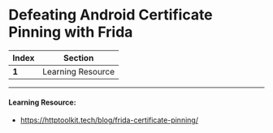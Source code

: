 # Defeating Android Certificate Pinning with Frida

Index | Section
--- | ---
**1** | Learning Resource

___


#### Learning Resource: 

* https://httptoolkit.tech/blog/frida-certificate-pinning/
